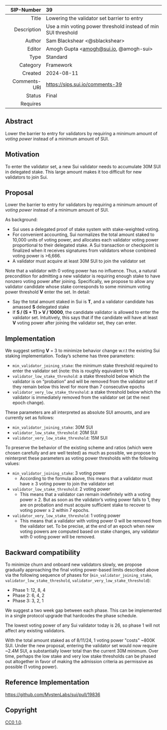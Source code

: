 | SIP-Number          | 39                                                            |
| ------------------: | :--------------------------------------------------------     |
| Title               | Lowering the validator set barrier to entry                   |
| Description         | Use a min voting power threshold instead of min SUI threshold |
| Author              | Sam Blackshear \<@sblackshear\>                                 |
| Editor              | Amogh Gupta \<amogh@sui.io, @amogh-sui\>                        |
| Type                | Standard                                                      |
| Category            | Framework                                                     |
| Created             | 2024-08-11                                                    |
| Comments-URI        | https://sips.sui.io/comments-39                               |
| Status              | Final                                                         |
| Requires            |                                                               |

## Abstract
Lower the barrier to entry for validators by requiring a minimum amount of *voting power* instead of a minimum amount of SUI.

## Motivation
To enter the validator set, a new Sui validator needs to accumulate 30M SUI in delegated stake. This large amount makes it too difficult for new validators to join Sui.

## Proposal
Lower the barrier to entry for validators by requiring a minimum amount of *voting power* instead of a minimum amount of SUI.

As background:

* Sui uses a delegated proof of stake system with stake-weighted voting.
* For convenient accounting, Sui normalizes the total amount staked to 10,000 units of voting power, and allocates each validator voting power proportional to their delegated stake. A Sui transaction or checkpoint is finalized when it receives signatures from validators whose combined voting power is >6,666.
* A validator must acquire at least 30M SUI to join the validator set

Note that a validator with 0 voting power has no influence. Thus, a natural precondition for admitting a new validator is requiring enough stake to have nonzero voting power after joining. Specifically, we propose to allow any validator candidate whose stake corresponds to some minimum voting power threshold **V** enter the set. In detail:

* Say the total amount staked in Sui is **T**, and a validator candidate has amassed **S** delegated stake
* If **S / (S + T) > V / 10000**, the candidate validator is allowed to enter the validator set. Intuitively, this says that if the candidate will have at least **V** voting power after joining the validator set, they can enter.

## Implementation

We suggest setting **V** = 3 to minimize behavior change w.r.t the existing Sui staking implementation. Today’s scheme has three parameters:

* `min_validator_joining_stake`: the minimum stake threshold required to enter the validator set (note: this is roughly equivalent to **V**)
* `validator_low_stake_threshold`: a stake threshold below which the validator is on “probation” and will be removed from the validator set if they remain below this level for more than 7 consecutive epochs
* `validator_very_low_stake_threshold`: a stake threshold below which the validator is immediately removed from the validator set (at the next epoch change).

These parameters are all interpreted as absolute SUI amounts, and are currently set as follows:

* `min_validator_joining_stake`: 30M SUI
* `validator_low_stake_threshold`: 20M SUI
* `validator_very_low_stake_threshold`: 15M SUI

To preserve the behavior of the existing scheme and ratios (which were chosen carefully and are well tested) as much as possible, we propose to reinterpret these parameters as voting power thresholds with the following values:

- `min_validator_joining_stake`: 3 voting power
    - According to the formula above, this means that a validator must have ≥ 3 voting power to join the validator set
- `validator_low_stake_threshold`: 2 voting power
    - This means that a validator can remain indefinitely with a voting power ≥ 2. But as soon as the validator’s voting power falls to 1, they are on probation and must acquire sufficient stake to recover to voting power ≥ 2 within 7 epochs.
- `validator_very_low_stake_threshold`: 1 voting power
    - This means that a validator with voting power 0 will be removed from the validator set. To be precise, at the end of an epoch when new voting powers are computed based on stake changes, any validator with 0 voting power will be removed.

## Backward compatibility

To minimize churn and onboard new validators slowly, we propose gradually approaching the final voting power-based limits described above via the following sequence of phases for (`min_validator_joining_stake`, `validator_low_stake_threshold`, `validator_very_low_stake_threshold`):

- Phase 1: 12, 8, 4
- Phase 2: 6, 4, 2
- Phase 3: 3, 2, 1

We suggest a two week gap between each phase. This can be implemented in a single protocol upgrade that hardcodes the phase schedule.

The lowest voting power of any Sui validator today is 26, so phase 1 will not affect any existing validators.

With the total amount staked as of 8/11/24, 1 voting power "costs" ~800K SUI. Under the new proposal, entering the validator set would now require ~2.4M SUI, a substantially lower total than the current 30M minimum. Over time, perhaps the low stake and very low stake thresholds can be phased out altogether in favor of making the admission criteria as permissive as possible (1 voting power).

## Reference Implementation

https://github.com/MystenLabs/sui/pull/19836

## Copyright

[CC0 1.0](../LICENSE.md).
